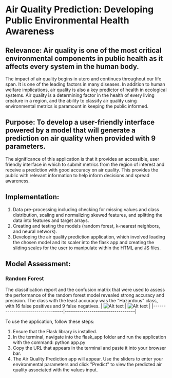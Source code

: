 # Air Quality Prediction: Developing Public Environmental Health Awareness

## Relevance: Air quality is one of the most critical environmental components in public health as it affects every system in the human body. 
The impact of air quality begins in utero and continues throughout our life span.
It is one of the leading factors in many diseases. 
In addition to human welfare implications, air quality is also a key predictor of health in ecological systems.
Air quality is a determining factor in the health of every living creature in a region, and the ability to classify air quality using environmental metrics is paramount in keeping the public informed. 
## Purpose: To develop a user-friendly interface powered by a model that will generate a prediction on air quality when provided with 9 parameters.
The significance of this application is that it provides an accessible, user friendly interface in which to submit metrics from the region of interest and receive a prediction with good accuracy on air quality. This provides the public with relevant information to help inform decisions and spread awareness.
## Implementation: 
  1. Data pre-processing including checking for missing values and class distribution, scaling and normalizing skewed features, and splitting the data into features and target arrays.
  2. Creating and testing the models (random forest, k-nearest neighbors, and neural network).
  4. Developing the air quality prediction application, which involved loading the chosen model and its scaler into the flask app and creating the sliding scales for the user to manipulate within the HTML and JS files.
## Model Assessment:
### Random Forest
The classification report and the confusion matrix that were used to assess the performance of the random forest model revealed strong accuracy and precision. The class with the least accuracy was the "Hazardous" class, with 16 false positives and 9 false negatives.
| ![Alt text](https://i.imgur.com/BMvODtZ.png) | ![Alt text](https://i.imgur.com/wgo2JOi.png) |
|----------------------------------|----------------------------------|



To use the application, follow these steps:
  1. Ensure that the Flask library is installed.
  2. In the terminal, navigate into the flask_app folder and run the application with the command: python app.py
  4. Copy the URL that appears in the terminal and paste it into your browser bar.
  5. The Air Quality Prediction app will appear. Use the sliders to enter your environmental parameters and click "Predict" to view the predicted air quality associated with the values input.
